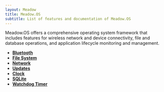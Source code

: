 ```yaml
---
layout: Meadow
title: Meadow.OS
subtitle: List of features and documentation of Meadow.OS
---
```


Meadow.OS offers a comprehensive operating system framework that includes features for wireless network and device connectivity, file and database operations, and application lifecycle monitoring and management.

* **[Bluetooth](Bluetooth)**
* **[File System](File_System)**
* **[Network](Networking)**
* **[Updates](Updates)**
* **[Clock](RTC)**
* **[SQLite](SQLite)**
* **[Watchdog Timer](Watchdog)**
